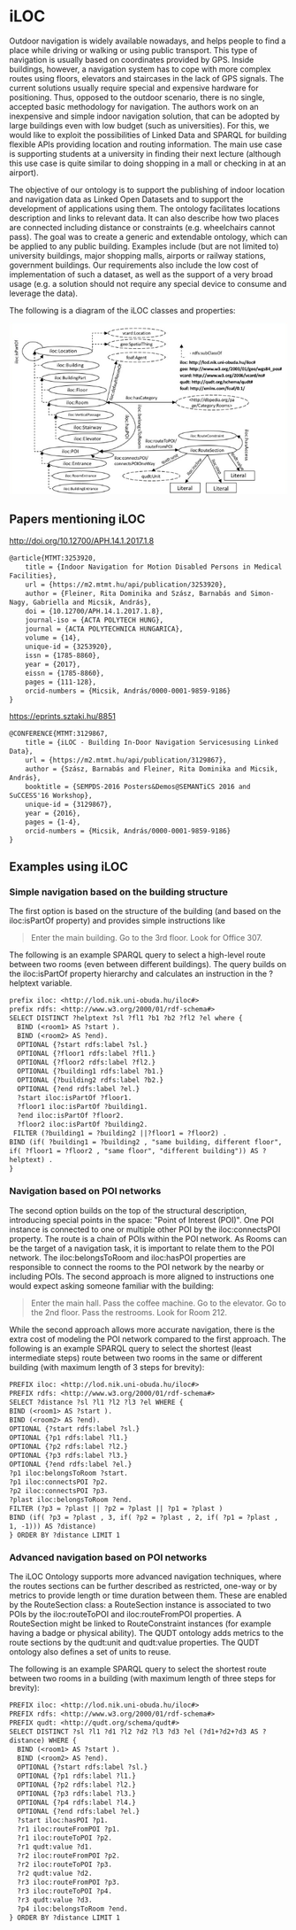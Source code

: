 # iLOC

Outdoor navigation is widely available nowadays, and helps people to find a place while driving or walking or using public transport. This type of navigation is usually based on coordinates provided by GPS. Inside buildings, however, a navigation system has to cope with more complex routes using floors, elevators and staircases in the lack of GPS signals. The current solutions usually require special and expensive hardware for positioning. Thus, opposed to the outdoor scenario, there is no single, accepted basic methodology for navigation. The authors work on an inexpensive and simple indoor navigation solution, that can be adopted by large buildings even with low budget (such as universities). For this, we would like to exploit the possibilities of Linked Data and SPARQL for building flexible APIs providing location and routing information. The main use case is supporting students at a university in finding their next lecture (although this use case is quite similar to doing shopping in a mall or checking in at an airport).

The objective of our ontology is to support the publishing of indoor location and navigation data as Linked Open Datasets and to support the development of applications using them. The ontology facilitates locations description and links to relevant data. It can also describe how two places are connected including distance or constraints (e.g. wheelchairs cannot pass). The goal was to create a generic and extendable ontology, which can be applied to any public building. Examples include (but are not limited to) university buildings, major shopping malls, airports or railway stations, government buildings. Our requirements also include the low cost of implementation of such a dataset, as well as the support of a very broad usage (e.g. a solution should not require any special device to consume and leverage the data).

The following is a diagram of the iLOC classes and properties:

![iLOC overview](iloc-overview.png)

## Papers mentioning iLOC

http://doi.org/10.12700/APH.14.1.2017.1.8

```
@article{MTMT:3253920,
	title = {Indoor Navigation for Motion Disabled Persons in Medical Facilities},
	url = {https://m2.mtmt.hu/api/publication/3253920},
	author = {Fleiner, Rita Dominika and Szász, Barnabás and Simon-Nagy, Gabriella and Micsik, András},
	doi = {10.12700/APH.14.1.2017.1.8},
	journal-iso = {ACTA POLYTECH HUNG},
	journal = {ACTA POLYTECHNICA HUNGARICA},
	volume = {14},
	unique-id = {3253920},
	issn = {1785-8860},
	year = {2017},
	eissn = {1785-8860},
	pages = {111-128},
	orcid-numbers = {Micsik, András/0000-0001-9859-9186}
}
```

https://eprints.sztaki.hu/8851

```
@CONFERENCE{MTMT:3129867,
	title = {iLOC - Building In-Door Navigation Servicesusing Linked Data},
	url = {https://m2.mtmt.hu/api/publication/3129867},
	author = {Szász, Barnabás and Fleiner, Rita Dominika and Micsik, András},
	booktitle = {SEMPDS-2016 Posters&Demos@SEMANTiCS 2016 and SuCCESS'16 Workshop},
	unique-id = {3129867},
	year = {2016},
	pages = {1-4},
	orcid-numbers = {Micsik, András/0000-0001-9859-9186}
}
```
## Examples using iLOC
### Simple navigation based on the building structure

The first option is based on the structure of the building (and based on the iloc:isPartOf property) and provides simple instructions like 
>Enter the main building. Go to the 3rd floor. Look for Office 307.

The following is an example SPARQL query to select a high-level route between two rooms (even between different buildings). The query builds on the iloc:isPartOf property hierarchy and calculates an instruction in the ?helptext variable.

```
prefix iloc: <http://lod.nik.uni-obuda.hu/iloc#>
prefix rdfs: <http://www.w3.org/2000/01/rdf-schema#>
SELECT DISTINCT ?helptext ?sl ?fl1 ?b1 ?b2 ?fl2 ?el where {
  BIND (<room1> AS ?start ).
  BIND (<room2> AS ?end).
  OPTIONAL {?start rdfs:label ?sl.}
  OPTIONAL {?floor1 rdfs:label ?fl1.}
  OPTIONAL {?floor2 rdfs:label ?fl2.}
  OPTIONAL {?building1 rdfs:label ?b1.}
  OPTIONAL {?building2 rdfs:label ?b2.}
  OPTIONAL {?end rdfs:label ?el.}
  ?start iloc:isPartOf ?floor1.
  ?floor1 iloc:isPartOf ?building1.
  ?end iloc:isPartOf ?floor2.
  ?floor2 iloc:isPartOf ?building2.
 FILTER (?building1 = ?building2 ||?floor1 = ?floor2) .
BIND (if( ?building1 = ?building2 , "same building, different floor", if( ?floor1 = ?floor2 , "same floor", "different building")) AS ?helptext) .
}
```
### Navigation based on POI networks

The second option builds on the top of the structural description, introducing special points in the space: "Point of Interest (POI)". One POI instance is connected to one or multiple other POI by the iloc:connectsPOI property. The route is a chain of POIs within the POI network. As Rooms can be the target of a navigation task, it is important to relate them to the POI network. The iloc:belongsToRoom and iloc:hasPOI properties are responsible to connect the rooms to the POI network by the nearby or including POIs. The second approach is more aligned to instructions one would expect asking someone familiar with the building: 
> Enter the main hall. Pass the coffee machine. Go to the elevator. Go to the 2nd floor. Pass the restrooms. Look for Room 212. 

While the second approach allows more accurate navigation, there is the extra cost of modeling the POI network compared to the first approach.
The following is an example SPARQL query to select the shortest (least intermediate steps) route between two rooms in the same or different building (with maximum length of 3 steps for brevity):
```
PREFIX iloc: <http://lod.nik.uni-obuda.hu/iloc#>
PREFIX rdfs: <http://www.w3.org/2000/01/rdf-schema#>
SELECT ?distance ?sl ?l1 ?l2 ?l3 ?el WHERE {
BIND (<room1> AS ?start ).
BIND (<room2> AS ?end).
OPTIONAL {?start rdfs:label ?sl.}
OPTIONAL {?p1 rdfs:label ?l1.}
OPTIONAL {?p2 rdfs:label ?l2.}
OPTIONAL {?p3 rdfs:label ?l3.}
OPTIONAL {?end rdfs:label ?el.}
?p1 iloc:belongsToRoom ?start.
?p1 iloc:connectsPOI ?p2.
?p2 iloc:connectsPOI ?p3.
?plast iloc:belongsToRoom ?end.
FILTER (?p3 = ?plast || ?p2 = ?plast || ?p1 = ?plast )
BIND (if( ?p3 = ?plast , 3, if( ?p2 = ?plast , 2, if( ?p1 = ?plast , 1, -1))) AS ?distance)
} ORDER BY ?distance LIMIT 1
```

### Advanced navigation based on POI networks

The iLOC Ontology supports more advanced navigation techniques, where the routes sections can be further described as restricted, one-way or by metrics to provide length or time duration between them. These are enabled by the RouteSection class: a RouteSection instance is associated to two POIs by the iloc:routeToPOI and iloc:routeFromPOI properties. A RouteSection might be linked to RouteConstraint instances (for example having a badge or physical ability). The QUDT ontology adds metrics to the route sections by the qudt:unit and qudt:value properties. The QUDT ontology also defines a set of units to reuse.

The following is an example SPARQL query to select the shortest route between two rooms in a building (with maximum length of three steps for brevity):
```
PREFIX iloc: <http://lod.nik.uni-obuda.hu/iloc#>
PREFIX rdfs: <http://www.w3.org/2000/01/rdf-schema#>
PREFIX qudt: <http://qudt.org/schema/qudt#>
SELECT DISTINCT ?sl ?l1 ?d1 ?l2 ?d2 ?l3 ?d3 ?el (?d1+?d2+?d3 AS ?distance) WHERE {
  BIND (<room1> AS ?start ).
  BIND (<room2> AS ?end).
  OPTIONAL {?start rdfs:label ?sl.}
  OPTIONAL {?p1 rdfs:label ?l1.}
  OPTIONAL {?p2 rdfs:label ?l2.}
  OPTIONAL {?p3 rdfs:label ?l3.}
  OPTIONAL {?p4 rdfs:label ?l4.}
  OPTIONAL {?end rdfs:label ?el.}
  ?start iloc:hasPOI ?p1.
  ?r1 iloc:routeFromPOI ?p1.
  ?r1 iloc:routeToPOI ?p2.
  ?r1 qudt:value ?d1.
  ?r2 iloc:routeFromPOI ?p2.
  ?r2 iloc:routeToPOI ?p3.
  ?r2 qudt:value ?d2.
  ?r3 iloc:routeFromPOI ?p3.
  ?r3 iloc:routeToPOI ?p4.
  ?r3 qudt:value ?d3.
  ?p4 iloc:belongsToRoom ?end.
} ORDER BY ?distance LIMIT 1
```
